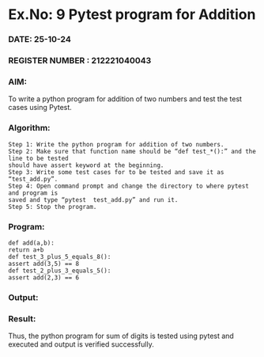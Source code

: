 # Ex.No: 9  Pytest program for Addition

### DATE: 25-10-24                                                                           
### REGISTER NUMBER : 212221040043
### AIM: 
To write a python program for addition of two numbers and test the test cases using Pytest. 
### Algorithm:
```
Step 1: Write the python program for addition of two numbers. 
Step 2: Make sure that function name should be “def test_*():” and the line to be tested 
should have assert keyword at the beginning. 
Step 3: Write some test cases for to be tested and save it as “test_add.py”. 
Step 4: Open command prompt and change the directory to where pytest and program is 
saved and type “pytest  test_add.py” and run it. 
Step 5: Stop the program.
```
### Program:
```
def add(a,b): 
return a+b 
def test_3_plus_5_equals_8(): 
assert add(3,5) == 8 
def test_2_plus_3_equals_5(): 
assert add(2,3) == 6 
```
### Output:



### Result:
Thus, the python program for sum of digits is tested using pytest and executed and output is verified successfully.

